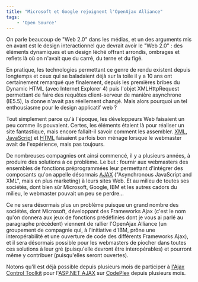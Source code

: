 ```yaml
---
title: "Microsoft et Google rejoignent l'OpenAjax Alliance"
tags:
    - 'Open Source'
---
```


On parle beaucoup de "Web 2.0" dans les médias, et un des arguments mis en avant
est le design interactionnel que devrait avoir le "Web 2.0"&nbsp;: des éléments
dynamiques et un design léché offrant arrondis, ombrages et reflets là où on
n'avait que du carré, du terne et du figé.

En pratique, les technologies permettant ce genre de rendu existent depuis
longtemps et ceux qui se baladaient déjà sur la toile il y a 10 ans ont
certainement remarqué que finalement, depuis les premières bribes du Dynamic
HTML (avec Internet Explorer 4) puis l'objet XMLHttpRequest permettant de faire
des requêtes client-serveur de manière asynchrone (IE5.5), la donne n'avait pas
réellement changé. Mais alors pourquoi un tel enthousiasme pour le design
applicatif web&nbsp;?

Tout simplement parce qu'à l'époque, les développeurs Web faisaient un peu comme
ils pouvaient. Certes, les éléments étaient là pour réaliser un site
fantastique, mais encore fallait-il savoir comment les assembler.
[XML](https://fr.wikipedia.org/wiki/XML),
[JavaScript](https://fr.wikipedia.org/wiki/JavaScript) et
[HTML](https://fr.wikipedia.org/wiki/Html) faisaient parfois bon ménage lorsque
le webmaster avait de l'expérience, mais pas toujours.

De nombreuses compagnies ont ainsi commencé, il y a plusieurs années, à produire
des solutions à ce problème. Le but&nbsp;: fournir aux webmasters des ensembles
de fonctions préprogrammées leur permettant d'intégrer des composants qu'on
appelle désormais
[AJAX](https://fr.wikipedia.org/wiki/Asynchronous_JavaScript_And_XML)
("Asynchronous JavaScript and XML", mais en plus marketing) à leurs sites Web.
Et au milieu de toutes ses sociétés, dont bien s&ucirc;r Microsoft, Google, IBM
et les autres cadors du milieu, le webmaster pouvait un peu se perdre…

Ce ne sera désormais plus un problème puisque un grand nombre des sociétés, dont
Microsoft, développant des Frameworks Ajax (c'est le nom qu'on donnera aux jeux
de fonctions prédéfinies dont je vous ai parlé au paragraphe précédent) viennent
de rallier l'OpenAjax Alliance (un groupement de compagnie qui, à l'initiative
d'IBM, prône une interopérabilité et une ouverture de code des différents
Frameworks Ajax), et il sera désormais possible pour les webmasters de piocher
dans toutes ces solutions à leur gré (puisqu'elle devront être interopérables)
et pourront même y contribuer (puisqu'elles seront ouvertes).

Notons qu'il est déjà possible depuis plusieurs mois de participer à
[l'Ajax Control Toolkit](http://www.asp.net/ajax) pour
l'[ASP.NET AJAX](http://www.asp.net/ajax) sur
[CodePlex](http://www.codeplex.com) depuis plusieurs mois.
